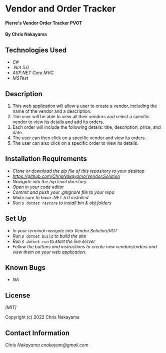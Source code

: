 # Vendor and Order Tracker

#### Pierre's Vendor Order Tracker PVOT

#### By Chris Nakayama

## Technologies Used

* _C#_
* _.Net 5.0_
* _ASP.NET Core MVC_
* _MSTest_

## Description

1. This web application will allow a user to create a vendor, including the name of the vendor and a description. 
2. The user will be able to view all their vendors and select a specific vendor to view its details and add its orders. 
3. Each order will include the following details: title, description, price, and date. 
4. The user can then click on a specific vendor and view its orders. 
5. The user can also click on a specific order to view its details.

## Installation Requirements

* _Clone or download the zip file of this repository to your desktop_
* _https://github.com/ChrisNakayama/Vendor.Solution_
* _Navigate into the top level directory_
* _Open in your code editor_
* _Commit and push your .gitignore file to your repo_
* _Make sure to have .NET 5.0 installed_
* _Run `$ dotnet restore` to install bin & obj folders_

## Set Up

* _In your terminal navigate into Vendor.Solution/VOT_
* _Run `$ dotnet build` to build the site_
* _Run `$ dotnet run` to start the live server_
* _Follow the buttons and instructions to create new vendors/orders and view them on your web application._


## Known Bugs

* _NA_

## License

_[MIT]_  

Copyright (c) 2022 Chris Nakayama

## Contact Information

_Chris Nakayama cnakayam@gmail.com_